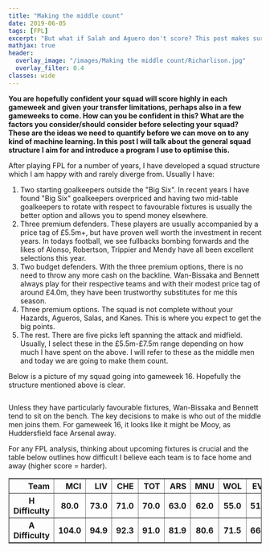 ```yaml
---
title: "Making the middle count"
date: 2019-06-05
tags: [FPL]
excerpt: "But what if Salah and Aguero don't score? This post makes sure you're prepared for when they don't."
mathjax: true
header:
  overlay_image: "/images/Making the middle count/Richarlison.jpg"
  overlay_filter: 0.4
classes: wide
---
```


**You are hopefully confident your squad will score highly in each gameweek and given your transfer limitations, perhaps also in a few gameweeks to come. How can you be confident in this? What are the factors you consider/should consider before selecting your squad? These are the ideas we need to quantify before we can move on to any kind of machine learning. In this post I will talk about the general squad structure I aim for and introduce a program I use to optimise this.**

After playing FPL for a number of years, I have developed a squad structure which I am happy with and rarely diverge from. Usually I have:

1. Two starting goalkeepers outside the "Big Six". In recent years I have found "Big Six" goalkeepers overpriced and having two mid-table goalkeepers to rotate with respect to favourable fixtures is usually the better option and allows you to spend money elsewhere.
2. Three premium defenders. These players are usually accompanied by a price tag of £5.5m+, but have proven well worth the investment in recent years. In todays football, we see fullbacks bombing forwards and the likes of Alonso, Robertson, Trippier and Mendy have all been excellent selections this year.
3. Two budget defenders. With the three premium options, there is no need to throw any more cash on the backline. Wan-Bissaka and Bennett always play for their respective teams and with their modest price tag of around £4.0m, they have been trustworthy substitutes for me this season.
4. Three premium options. The squad is not complete without your Hazards, Agueros, Salas, and Kanes. This is where you expect to get the big points.
5. The rest. There are five picks left spanning the attack and midfield. Usually, I select these in the £5.5m-£7.5m range depending on how much I have spent on the above. I will refer to these as the middle men and today we are going to make them count.

Below is a picture of my squad going into gameweek 16. Hopefully the structure mentioned above is clear.

<img src="{{ site.url }}{{ site.baseurl }}/images/Making the middle count/My squad.jpg" alt="">

Unless they have particularly favourable fixtures, Wan-Bissaka and Bennett tend to sit on the bench. The key decisions to make is who out of the middle men joins them. For gameweek 16, it looks like it might be Mooy, as Huddersfield face Arsenal away.

For any FPL analysis, thinking about upcoming fixtures is crucial and the table below outlines how difficult I believe each team is to face home and away (higher score = harder).

<div>
<table border="1" class="dataframe">
  <thead>
    <tr style="text-align: right;">
      <th>Team</th>
      <th>MCI</th>
      <th>LIV</th>
      <th>CHE</th>
      <th>TOT</th>
      <th>ARS</th>
      <th>MNU</th>
      <th>WOL</th>
      <th>EVE</th>
      <th>WHU</th>
      <th>BOU</th>
      <th>LEI</th>
      <th>WAT</th>
      <th>BHA</th>
      <th>BUR</th>
      <th>CRY</th>
      <th>NEW</th>
      <th>FUL</th>
      <th>SOU</th>
      <th>HUD</th>
      <th>CAR</th>
    </tr>
  </thead>
  <tbody>
    <tr>
      <th>H Difficulty</th>
      <th>80.0</th>
      <th>73.0</th>
      <th>71.0</th>
      <th>70.0</th>
      <th>63.0</th>
      <th>62.0</th>
      <th>55.0</th>
      <th>51.0</th>
      <th>50.0</th>
      <th>46.0</th>
      <th>46.0</th>
      <th>44.0</th>
      <th>42.0</th>
      <th>42.0</th>
      <th>42.0</th>
      <th>40.0</th>
      <th>39.0</th>
      <th>38.0</th>
      <th>34.0</th>
      <th>33.0</th>
    </tr>
    <tr>
    <th>A Difficulty</th>
    <th>104.0</th>
    <th>94.9</th>
    <th>92.3</th>
    <th>91.0</th>
    <th>81.9</th>
    <th>80.6</th>
    <th>71.5</th>
    <th>66.3</th>
    <th>65.0</th>
    <th>59.8</th>
    <th>59.8</th>
    <th>57.2</th>
    <th>54.6</th>
    <th>54.6</th>
    <th>54.6</th>
    <th>52.0</th>
    <th>50.7</th>
    <th>49.4</th>
    <th>44.2</th>
    <th>42.9</th>
    </tr>
  </tbody>
</table>
</div>
